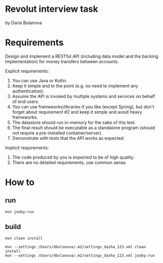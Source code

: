 # Revolut interview task 
by Daria Bulanova

# Requirements
Design and implement a RESTful API (including data model and the backing implementation) for
money transfers between accounts.

Explicit requirements:
1. You can use Java or Kotlin.
2. Keep it simple and to the point (e.g. no need to implement any authentication).
3. Assume the API is invoked by multiple systems and services on behalf of end users.
4. You can use frameworks/libraries if you like (except Spring), but don't forget about
requirement #2 and keep it simple and avoid heavy frameworks.
5. The datastore should run in-memory for the sake of this test.
6. The final result should be executable as a standalone program (should not require a
pre-installed container/server).
7. Demonstrate with tests that the API works as expected.

Implicit requirements:
1. The code produced by you is expected to be of high quality.
2. There are no detailed requirements, use common sense.
# How to 

## run

    mvn jooby:run

## build

    mvn clean install
    
    mvn --settings /Users/dbulanova/.m2/settings_dasha_123.xml clean install
    mvn --settings /Users/dbulanova/.m2/settings_dasha_123.xml jooby:run
